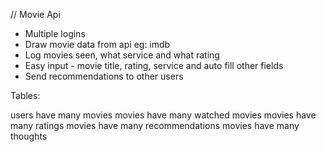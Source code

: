 // Movie Api

- Multiple logins
- Draw movie data from api eg: imdb
- Log movies seen, what service and what rating
- Easy input - movie title, rating, service and auto fill other fields
- Send recommendations to other users


Tables: 

users have many movies
movies have many watched movies
movies have many ratings
movies have many recommendations
movies have many thoughts 



